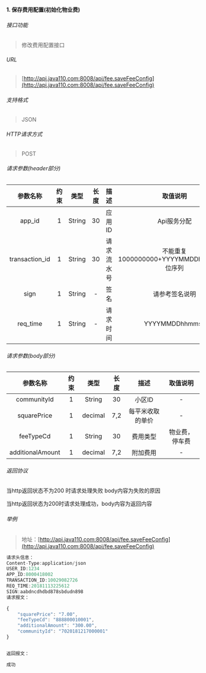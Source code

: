 

**1\. 保存费用配置(初始化物业费)**
###### 接口功能
> 修改费用配置接口

###### URL
> [http://api.java110.com:8008/api/fee.saveFeeConfig](http://api.java110.com:8008/api/fee.saveFeeConfig)

###### 支持格式
> JSON

###### HTTP请求方式
> POST

###### 请求参数(header部分)
|参数名称|约束|类型|长度|描述|取值说明|
| :-: | :-: | :-: | :-: | :-: | :-:|
|app_id|1|String|30|应用ID|Api服务分配|
|transaction_id|1|String|30|请求流水号|不能重复 1000000000+YYYYMMDDhhmmss+6位序列 |
|sign|1|String|-|签名|请参考签名说明|
|req_time|1|String|-|请求时间|YYYYMMDDhhmmss|

###### 请求参数(body部分)
|参数名称|约束|类型|长度|描述|取值说明|
| :-: | :-: | :-: | :-: | :-: | :-: |
|communityId|1|String|30|小区ID|-|
|squarePrice|1|decimal|7,2|每平米收取的单价|-|
|feeTypeCd|1|String|30|费用类型|物业费，停车费|
|additionalAmount|1|decimal|7,2|附加费用|-|


###### 返回协议

当http返回状态不为200 时请求处理失败 body内容为失败的原因

当http返回状态为200时请求处理成功，body内容为返回内容



###### 举例
> 地址：[http://api.java110.com:8008/api/fee.saveFeeConfig](http://api.java110.com:8008/api/fee.saveFeeConfig)

``` javascript
请求头信息：
Content-Type:application/json
USER_ID:1234
APP_ID:8000418002
TRANSACTION_ID:10029082726
REQ_TIME:20181113225612
SIGN:aabdncdhdbd878sbdudn898
请求报文：

{
	"squarePrice": "7.00",
	"feeTypeCd": "888800010001",
	"additionalAmount": "300.00",
	"communityId": "7020181217000001"
}


返回报文：

成功

```
